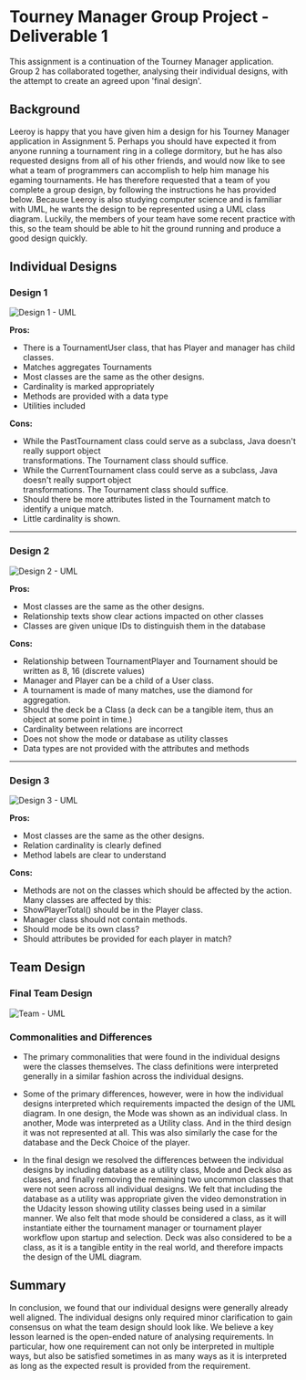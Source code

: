 # Tourney Manager Group Project - Deliverable 1

This assignment is a continuation of the Tourney Manager application. Group 2 has collaborated together, analysing their individual designs, with the attempt to create an agreed upon 'final design'.

## Background

Leeroy is happy that you have given him a design for his Tourney Manager application in Assignment 5. Perhaps you should have expected it from anyone running a tournament ring in a college dormitory, but he has also requested designs from all of his other friends, and would now like to see what a team of programmers can accomplish to help him manage his egaming tournaments. He has therefore requested that a team of you complete a group design, by following the instructions he has provided below. Because Leeroy is also studying computer science and is familiar with UML, he wants the design to be represented using a UML class diagram. Luckily, the members of your team have some recent practice with this, so the team should be able to hit the ground running and produce a good design quickly.

## Individual Designs

### Design 1

![Design 1 - UML](https://www.dropbox.com/s/v7ch5oyitni33xg/design1.png?raw=1)

**Pros:**
* There is a TournamentUser class, that has Player and manager has child classes.
* Matches aggregates Tournaments
* Most classes are the same as the other designs.
* Cardinality is marked appropriately 
* Methods are provided with a data type
* Utilities included

**Cons:**

* While the PastTournament class could serve as a subclass, Java doesn't really support object    
transformations. The Tournament class should suffice.
* While the CurrentTournament class could serve as a subclass, Java doesn't really support object    
transformations. The Tournament class should suffice.
* Should there be more attributes listed in the Tournament match to identify a unique match.
* Little cardinality is shown.

---------------------------------------

### Design 2

![Design 2 - UML](https://www.dropbox.com/s/h5bc55lnnfbza4g/design2.png?raw=1)

**Pros:**
* Most classes are the same as the other designs.
* Relationship texts show clear actions impacted on other classes
* Classes are given unique IDs to distinguish them in the database 

**Cons:**
* Relationship between TournamentPlayer and Tournament should be written as 8, 16 (discrete values)
* Manager and Player can be a child of a User class.
* A tournament is made of many matches, use the diamond for aggregation.
* Should the deck be a Class (a deck can be a tangible item, thus an object at some point in time.)
* Cardinality between relations are incorrect
* Does not show the mode or database as utility classes 
* Data types are not provided with the attributes and methods

---------------------------------------

### Design 3

![Design 3 - UML](https://www.dropbox.com/s/zewlo061newxpa1/design3.png?raw=1)

**Pros:**
* Most classes are the same as the other designs.
* Relation cardinality is clearly defined
* Method labels are clear to understand

**Cons:**
* Methods are not on the classes which should be affected by the action. Many classes are affected by this:
* ShowPlayerTotal() should be in the Player class.
* Manager class should not contain methods.
* Should mode be its own class? 
* Should attributes be provided for each player in match? 


## Team Design
### Final Team Design

![Team - UML](https://www.dropbox.com/s/k5rwcz5ltuswyra/team.png?raw=1)

### Commonalities and Differences
* The primary commonalities that were found in the individual designs were the classes themselves. The class definitions were interpreted generally in a similar fashion across the individual designs.

* Some of the primary differences, however, were in how the individual designs interpreted which requirements impacted the design of the UML diagram. In one design, the Mode was shown as an individual class. In another, Mode was interpreted as a Utility class. And in the third design it was not represented at all. This was also similarly the case for the database and the Deck Choice of the player. 

* In the final design we resolved the differences between the individual designs by including database as a utility class, Mode and Deck also as classes, and finally removing the remaining two uncommon classes that were not seen across all individual designs. We felt that including the database as a utility was appropriate given the video demonstration in the Udacity lesson showing utility classes being used in a similar manner. We also felt that mode should be considered a class, as it will instantiate either the tournament manager or tournament player workflow upon startup and selection. Deck was also considered to be a class, as it is a tangible entity in the real world, and therefore impacts the design of the UML diagram. 


## Summary
In conclusion, we found that our individual designs were generally already well aligned. The individual designs only required minor clarification to gain consensus on what the team design should look like. We believe a key lesson learned is the open-ended nature of analysing requirements. In particular, how one requirement can not only be interpreted in multiple ways, but also be satisfied sometimes in as many ways as it is interpreted as long as the expected result is provided from the requirement.  
